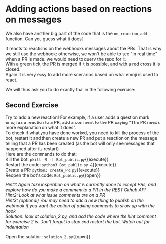 # Adding actions based on reactions on messages

We also have another big part of the code that is the `on_reaction_add` function. Can you guess what it does?

It reacts to reactions on the webhooks messages about the PRs. That is why we still use the webhook: otherwise, we won't be able to see "in real time" when a PR is made, we would need to query the repo for it.  
With a green tick, the PR is merged if it is possible, and with a red cross it is closed.  
Again it is very easy to add more scenarios based on what emoji is used to react.

We will thus ask you to do exactly that in the following exercise:

## Second Exercise

Try to add a new reaction! For example, if a user adds a question mark emoji as a reaction to a PR, add a comment to the PR saying "The PR needs more explanation on what it does".  
To check if what you have done worked, you need to kill the process of the bot, restart it and then create a new PR and put a reaction on the message telling that a PR has been created (as the bot will only see messages that happened after its restart)  
Here are the commands to do that:  
Kill the bot: `pkill -9 -f Bot_public.py`{{execute}}  
Restart the code: `python3 Bot_public.py &`{{execute}}  
Create a PR: `python3 create_PR.py`{{execute}}  
Reopen the bot's code: `Bot_public.py`{{open}}  

*Hint1: Again take inspiration on what is currently done to accept PRs, and explore how do you make a comment to a PR in the REST Github API*  
*Hint2: Look at what issue comments are on a PR*  
*Hint3: (optional) You may need to add a new thing to publish on the webhook if you want the action of adding comments to show up with the hook*  
*Solution: look at solution_2.py, and add the code where the hint comment for exercise 2 is. Don't forget to stop and restart the bot. Watch out for indentation*  

Open the solution: `solution_2.py`{{open}}
